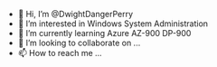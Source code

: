 - 👋 Hi, I’m @DwightDangerPerry
- 👀 I’m interested in Windows System Administration
- 🌱 I’m currently learning Azure AZ-900 DP-900
- 💞️ I’m looking to collaborate on ...
- 📫 How to reach me ...

<!---
DwightDangerPerry/DwightDangerPerry is a ✨ special ✨ repository because its `README.md` (this file) appears on your GitHub profile.
You can click the Preview link to take a look at your changes.
--->

